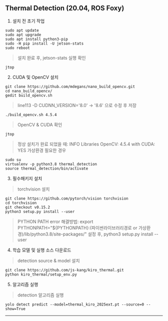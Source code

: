 Thermal Detection (20.04, ROS Foxy)
---
1. 설치 전 초기 작업
```
sudo apt update
sudo apt upgrade
sudo apt install python3-pip
sudo -H pip install -U jetson-stats
sudo reboot
```
> 설치 완료 후, jetson-stats 실행 확인
```
jtop
```

2.  CUDA 및 OpenCV 설치
```
git clone https://github.com/mdegans/nano_build_opencv.git
cd nano_build_opencv/
gedit build_opencv.sh
```

> line113 -D CUDNN_VERSION='8.0' -> '8.6' 으로 수정 후 저장

```	
./build_opencv.sh 4.5.4
```
> OpenCV & CUDA 확인
```
jtop
```
> 정상 설치가 완료 되었을 때: INFO Libraries OpenCV: 4.5.4 with CUDA: YES
> 가상환경 필요한 경우
```
sudo su
virtualenv -p python3.8 thermal_detection
source thermal_detection/bin/activate
```

3. 필수패키지 설치
> torchvision 설치
```
git clone https://github.com/pytorch/vision torchvision
cd torchvision
git checkout v0.15.2
python3 setup.py install --user
```	
>PYTHON PATH error 해결방법: export PYTHONPATH="${PYTHONPATH}:(파이썬라이브러리경로 or 가상환경)/lib/python3.8/site-packages/"
>설정 후, python3 setup.py install --user

4. 학습 모델 및 실행 소스 다운로드
> detection source & model 설치
```
git clone https://github.com/js-kang/kiro_thermal.git
python kiro_thermal/setup_env.py
```
5. 알고리즘 실행
> detection 알고리즘 실행
```
yolo detect predict --model=thermal_kiro_2025ext.pt --source=0 --show=True
```	
---
